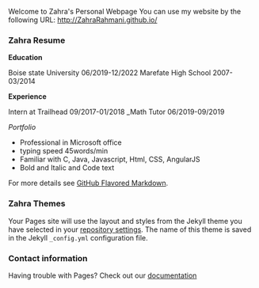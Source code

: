 Welcome to Zahra's Personal Webpage
You can use my website by the following URL: http://ZahraRahmani.github.io/

### Zahra Resume

**Education**

Boise state University 06/2019-12/2022 Marefate High School 2007-03/2014

**Experience**

Intern at Trailhead 09/2017-01/2018 _Math Tutor 06/2019-09/2019

_Portfolio_

* Professional in Microsoft office
* typing speed 45words/min
* Familiar with C, Java, Javascript, Html, CSS, AngularJS
* Bold and Italic and Code text


For more details see [GitHub Flavored Markdown](https://guides.github.com/features/mastering-markdown/).

### Zahra Themes

Your Pages site will use the layout and styles from the Jekyll theme you have selected in your [repository settings](https://github.com/ZahraRahmani/Personal-Website/settings). The name of this theme is saved in the Jekyll `_config.yml` configuration file.

### Contact information

Having trouble with Pages? Check out our [documentation](https://help.github.com/categories/github-pages-basics/) 
